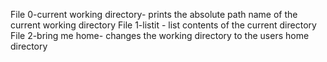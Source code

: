 File 0-current working directory- prints the absolute path name of the current working directory
File 1-listit - list contents of the current directory
File 2-bring me home- changes the working directory to the users home directory
